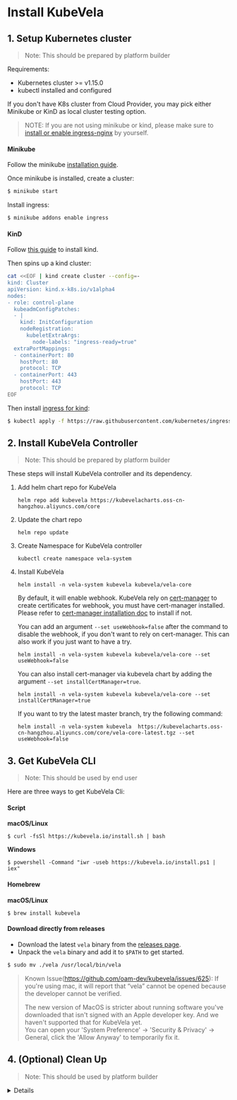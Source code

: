 # Install KubeVela

## 1. Setup Kubernetes cluster

> Note: This should be prepared by platform builder

Requirements:
- Kubernetes cluster >= v1.15.0
- kubectl installed and configured

If you don't have K8s cluster from Cloud Provider, you may pick either Minikube or KinD as local cluster testing option.

> NOTE: If you are not using minikube or kind, please make sure to [install or enable ingress-nginx](https://kubernetes.github.io/ingress-nginx/deploy/) by yourself.

<!-- tabs:start -->

#### **Minikube**

Follow the minikube [installation guide](https://minikube.sigs.k8s.io/docs/start/).

Once minikube is installed, create a cluster:

```bash
$ minikube start
```

Install ingress:

```bash
$ minikube addons enable ingress
``` 

#### **KinD**

Follow [this guide](https://kind.sigs.k8s.io/docs/user/quick-start/#installation) to install kind.

Then spins up a kind cluster:

```bash
cat <<EOF | kind create cluster --config=-
kind: Cluster
apiVersion: kind.x-k8s.io/v1alpha4
nodes:
- role: control-plane
  kubeadmConfigPatches:
  - |
    kind: InitConfiguration
    nodeRegistration:
      kubeletExtraArgs:
        node-labels: "ingress-ready=true"
  extraPortMappings:
  - containerPort: 80
    hostPort: 80
    protocol: TCP
  - containerPort: 443
    hostPort: 443
    protocol: TCP
EOF
```

Then install [ingress for kind](https://kind.sigs.k8s.io/docs/user/ingress/#ingress-nginx):
```bash
$ kubectl apply -f https://raw.githubusercontent.com/kubernetes/ingress-nginx/master/deploy/static/provider/kind/deploy.yaml
```

<!-- tabs:end -->

## 2. Install KubeVela Controller

> Note: This should be prepared by platform builder

These steps will install KubeVela controller and its dependency.

1. Add helm chart repo for KubeVela
    ```
    helm repo add kubevela https://kubevelacharts.oss-cn-hangzhou.aliyuncs.com/core
    ```

2. Update the chart repo
    ```
    helm repo update
    ```
   
3. Create Namespace for KubeVela controller
    ```shell script
    kubectl create namespace vela-system 
    ```

    


4. Install KubeVela
    ```shell script
    helm install -n vela-system kubevela kubevela/vela-core
    ```
    By default, it will enable webhook. KubeVela rely on [cert-manager](https://cert-manager.io/docs/)
    to create certificates for webhook, you must have cert-manager installed.
    Please refer to [cert-manager installation doc](https://cert-manager.io/docs/installation/kubernetes/) to install
    if not.
    
    You can add an argument `--set useWebhook=false` after the command to disable the webhook,
    if you don't want to rely on cert-manager. This can also work if you just want to have a try.
    ```shell script
    helm install -n vela-system kubevela kubevela/vela-core --set useWebhook=false
    ```
   
    You can also install cert-manager via kubevela chart by adding the argument `--set installCertManager=true`.
    ```shell script
    helm install -n vela-system kubevela kubevela/vela-core --set installCertManager=true
    ```
   
    If you want to try the latest master branch, try the following command:
    ```shell script
    helm install -n vela-system kubevela  https://kubevelacharts.oss-cn-hangzhou.aliyuncs.com/core/vela-core-latest.tgz --set useWebhook=false
    ```

## 3. Get KubeVela CLI

> Note: This should be used by end user

Here are three ways to get KubeVela Cli:

<!-- tabs:start -->

#### **Script**

**macOS/Linux**

```console
$ curl -fsSl https://kubevela.io/install.sh | bash
```

**Windows**

```console
$ powershell -Command "iwr -useb https://kubevela.io/install.ps1 | iex"
```
#### **Homebrew**
**macOS/Linux**
```console
$ brew install kubevela
```

#### **Download directly from releases**

- Download the latest `vela` binary from the [releases page](https://github.com/oam-dev/kubevela/releases).
- Unpack the `vela` binary and add it to `$PATH` to get started.

```bash
$ sudo mv ./vela /usr/local/bin/vela
```

> Known Issue(https://github.com/oam-dev/kubevela/issues/625): 
> If you're using mac, it will report that “vela” cannot be opened because the developer cannot be verified.
>
> The new version of MacOS is stricter about running software you've downloaded that isn't signed with an Apple developer key. And we haven't supported that for KubeVela yet.  
> You can open your 'System Preference' -> 'Security & Privacy' -> General, click the 'Allow Anyway' to temporarily fix it.

<!-- tabs:end -->


## 4. (Optional) Clean Up

> Note: This should be used by platform builder

<details>

Run:

```bash
$ helm uninstall -n vela-system kubevela
$ rm -r ~/.vela
```

This will uninstall KubeVela server component and its dependency components.
This also cleans up local CLI cache.

Then clean up CRDs (CRDs are not removed via helm by default):

```
$ kubectl delete crd \
  applicationconfigurations.core.oam.dev \
  applicationdeployments.core.oam.dev \
  autoscalers.standard.oam.dev \
  components.core.oam.dev \
  containerizedworkloads.core.oam.dev \
  healthscopes.core.oam.dev \
  issuers.cert-manager.io \
  manualscalertraits.core.oam.dev \
  metricstraits.standard.oam.dev \
  podspecworkloads.standard.oam.dev \
  routes.standard.oam.dev \
  scopedefinitions.core.oam.dev \
  traitdefinitions.core.oam.dev \
  workloaddefinitions.core.oam.dev
```
</details>
